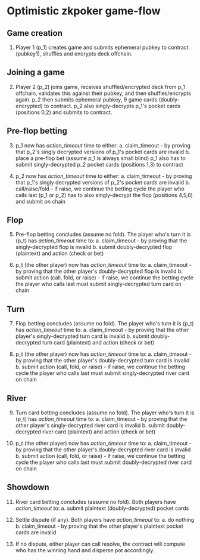 # Optimistic zkpoker game-flow

## Game creation
1. Player 1 (p_1) creates game and submits ephemeral pubkey to contract (pubkey1), shuffles and encrypts deck offchain.

## Joining a game
2. Player 2 (p_2) joins game, receives shuffled/encrypted deck from p_1 offchain, validates this against their pubkey, and then shuffles/encrypts again.
   p_2 then submits ephemeral pubkey, 9 game cards (doubly-encrypted) to contract. 
   p_2 also singly-decrypts p_1's pocket cards (positions 0,2) and submits to contract.

## Pre-flop betting
3. p_1 now has *action_timeout* time to either:
    a. claim_timeout - by proving that p_2's singly decrypted versions of p_1's pocket cards are invalid
    b. place a pre-flop bet (assume p_1 is always small blind)
   p_1 also has to submit singly-decrypted p_2 pocket cards (positions 1,3) to contract

4. p_2 now has *action_timeout* time to either:
    a. claim_timeout - by proving that p_1's singly decrypted versions of p_2's pocket cards are invalid
    b. call/raise/fold - if raise, we continue the betting cycle
   the player who calls last (p_1 or p_2) has to also singly-decrypt the flop (positions 4,5,6) and submit on chain

## Flop
5. Pre-flop betting concludes (assume no fold). The player who's turn it is (p_t) has *action_timeout* time to:
    a. claim_timeout - by proving that the singly-decrypted flop is invalid
    b. submit doubly-decrypted flop (plaintext) and action (check or bet)

6. p_t (the other player) now has *action_timeout* time to:
    a. claim_timeout - by proving that the other player's doubly-decrypted flop is invalid
    b. submit action (call, fold, or raise) - if raise, we continue the betting cycle
   the player who calls last must submit singly-decrypted turn card on chain

## Turn
7. Flop betting concludes (assume no fold). The player who's turn it is (p_t) has *action_timeout* time to:
    a. claim_timeout - by proving that the other player's singly-decrypted turn card is invalid
    b. submit doubly-decrypted turn card (plaintext) and action (check or bet)

8. p_t (the other player) now has *action_timeout* time to:
    a. claim_timeout - by proving that the other player's doubly-decrypted turn card is invalid
    b. submit action (call, fold, or raise) - if raise, we continue the betting cycle
   the player who calls last must submit singly-decrypted river card on chain

## River
9. Turn card betting concludes (assume no fold). The player who's turn it is (p_t) has *action_timeout* time to:
    a. claim_timeout - by proving that the other player's singly-decrypted river card is invalid
    b. submit doubly-decrypted river card (plaintext) and action (check or bet)

10. p_t (the other player) now has *action_timeout* time to:
    a. claim_timeout - by proving that the other player's doubly-decrypted river card is invalid
    b. submit action (call, fold, or raise) - if raise, we continue the betting cycle
   the player who calls last must submit doubly-decrypted river card on chain

## Showdown
11. River card betting concludes (assume no fold). Both players have *action_timeout* to:
    a. submit plaintext (doubly-decrypted) pocket cards

12. Settle dispute (if any). Both players have *action_timeout* to:
    a. do nothing
    b. claim_timeout - by proving that the other player's plaintext pocket cards are invalid

13. If no dispute, either player can call resolve, the contract will compute who has the winning hand and disperse
    pot accordingly.